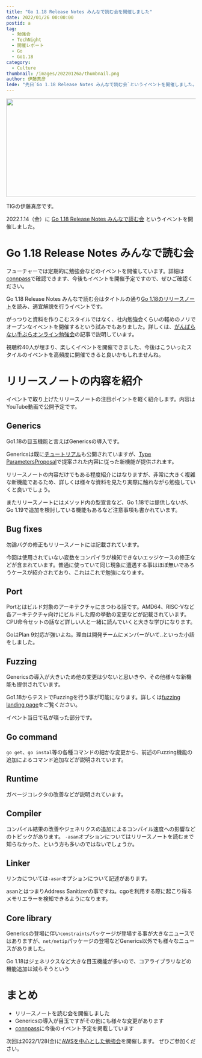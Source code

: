 ```yaml
---
title: "Go 1.18 Release Notes みんなで読む会を開催しました"
date: 2022/01/26 00:00:00
postid: a
tag:
  - 勉強会
  - TechNight
  - 開催レポート
  - Go
  - Go1.18
category:
  - Culture
thumbnail: /images/20220126a/thumbnail.png
author: 伊藤真彦
lede: "先日`Go 1.18 Release Notes みんなで読む会`というイベントを開催しました。フューチャーでは定期的に勉強会などのイベントを開催しています。"
---
```


<img src="/images/20220126a/top.png" alt="" width="600" height="261">

TIGの伊藤真彦です。

2022.1.14（金）に [Go 1.18 Release Notes みんなで読む会](https://future.connpass.com/event/235852/) というイベントを開催しました。

# Go 1.18 Release Notes みんなで読む会

フューチャーでは定期的に勉強会などのイベントを開催しています。詳細は[connpass](https://future.connpass.com/event/235852/)で確認できます、今後もイベントを開催予定ですので、ぜひご確認ください。

Go 1.18 Release Notes みんなで読む会はタイトルの通り[Go 1.18のリリースノート](https://tip.golang.org/doc/go1.18)を読み、適宜解説を行うイベントです。

がっつりと資料を作りこむスタイルではなく、社内勉強会くらいの軽めのノリでオープンなイベントを開催するという試みでもありました。詳しくは、[がんばらない手ぶらオンライン勉強会](/articles/20220125a/)の記事で説明しています。

視聴枠40人が埋まり、楽しくイベントを開催できました、今後はこういったスタイルのイベントを高頻度に開催できると良いかもしれませんね。

# リリースノートの内容を紹介

イベントで取り上げたリリースノートの注目ポイントを軽く紹介します。内容はYouTube動画で公開予定です。

## Generics

Go1.18の目玉機能と言えばGenericsの導入です。

Genericsは既に[チュートリアル](https://go.dev/doc/tutorial/generics)も公開されていますが、[Type ParametersProposal](https://go.googlesource.com/proposal/+/refs/heads/master/design/43651-type-parameters.md)で提案された内容に従った新機能が提供されます。

リリースノートの内容だけでもある程度紹介にはなりますが、非常に大きく複雑な新機能であるため、詳しくは様々な資料を見たり実際に触れながら勉強していくと良いでしょう。

またリリースノートにはメソッド内の型宣言など、Go 1.18では提供しないが、Go 1.19で追加を検討している機能もあるなど注意事項も書かれています。

## Bug fixes

勿論バグの修正もリリースノートには記載されています。

今回は使用されていない変数をコンパイラが検知できないエッジケースの修正などが含まれています。普通に使っていて同じ現象に遭遇する事はほぼ無いであろうケースが紹介されており、これはこれで勉強になります。

## Port

Portとはビルド対象のアーキテクチャにまつわる話です。AMD64、RISC-Vなど各アーキテクチャ向けにビルドした際の挙動の変更などが記載されています。CPU命令セットの話など詳しい人と一緒に読んでいくと大きな学びになります。

GoはPlan 9対応が強いよね。理由は開発チームにメンバーがいて..といった小話をしました。

## Fuzzing

Genericsの導入が大きいため他の変更は少ないと思いきや、その他様々な新機能も提供されています。

Go1.18からテストでFuzzingを行う事が可能になります。詳しくは[fuzzing landing page](https://go.dev/doc/fuzz/)をご覧ください。

イベント当日で私が喋った部分です。

## Go command

`go get`、`go instal`等の各種コマンドの細かな変更から、前述のFuzzing機能の追加によるコマンド追加などが説明されています。

## Runtime

ガベージコレクタの改善などが説明されています。

## Compiler

コンパイル結果の改善やジェネリクスの追加によるコンパイル速度への影響などのトピックがあります。
`-asan`オプションについてはリリースノートを読むまで知らなかった、という方も多いのではないでしょうか。

## Linker

リンカについては`-asan`オプションについて記述があります。

asanとはつまりAddress Sanitizerの事ですね。cgoを利用する際に起こり得るメモリエラーを検知できるようになります。

## Core library

Genericsの登場に伴い`constraints`パッケージが登場する事が大きなニュースではありますが、`net/netip`パッケージの登場などGenerics以外でも様々なニュースがありました。

Go 1.18はジェネリクスなど大きな目玉機能が多いので、コアライブラリなどの機能追加は減らそうという

# まとめ

* リリースノートを読む会を開催しました
* Genericsの導入が目玉ですがその他にも様々な変更があります
* [connpass](https://future.connpass.com/)に今後のイベント予定を掲載しています

次回は2022/1/28(金)に[AWSを中心とした勉強会](https://future.connpass.com/event/236138/)を開催します。
ぜひご参加ください。
